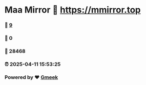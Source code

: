 # Maa Mirror :link: https://mmirror.top 
### :page_facing_up: [9](https://mmirror.top/tag.html) 
### :speech_balloon: 0 
### :hibiscus: 28468 
### :alarm_clock: 2025-04-11 15:53:25 
### Powered by :heart: [Gmeek](https://github.com/Meekdai/Gmeek)
